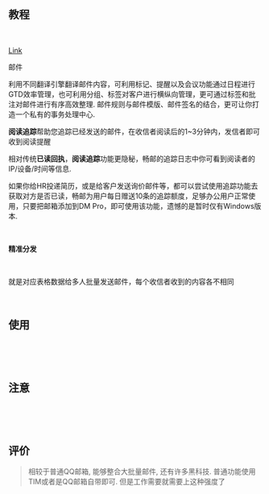 ‍

## 教程

‍

[Link](https://www.yuque.com/changyou/cysysm/zmpwbf)

邮件

利用不同翻译引擎翻译邮件内容，可利用标记、提醒以及会议功能通过日程进行GTD效率管理，也可利用分组、标签对客户进行横纵向管理，更可通过标签和批注对邮件进行有序高效整理. 邮件规则与邮件模版、邮件签名的结合，更可让你打造一个私有的事务处理中心. 

**阅读追踪**帮助您追踪已经发送的邮件，在收信者阅读后的1~3分钟内，发信者即可收到阅读提醒

相对传统**已读回执**，**阅读追踪**功能更隐秘，畅邮的追踪日志中你可看到阅读者的IP/设备/时间等信息. 

如果你给HR投递简历，或是给客户发送询价邮件等，都可以尝试使用追踪功能去获取对方是否已读，畅邮为用户每日赠送10条的追踪额度，足够办公用户正常使用，只要把邮箱添加到DM Pro，即可使用该功能，遗憾的是暂时仅有Windows版本. 

‍

**精准分发**

‍

就是对应表格数据给多人批量发送邮件，每个收信者收到的内容各不相同

‍

## 使用

‍

‍

## 注意

‍

‍

## 评价

> 相较于普通QQ邮箱, 能够整合大批量邮件, 还有许多黑科技. 普通功能使用TIM或者是QQ邮箱自带即可. 但是工作需要就需要上这种强度了
